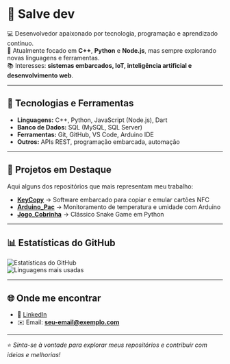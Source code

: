 # 👋 Salve dev 

💻 Desenvolvedor apaixonado por tecnologia, programação e aprendizado contínuo.  
🎯 Atualmente focado em **C++**, **Python** e **Node.js**, mas sempre explorando novas linguagens e ferramentas.  
📚 Interesses: **sistemas embarcados, IoT, inteligência artificial e desenvolvimento web**.  

---

## 🔧 Tecnologias e Ferramentas  
- **Linguagens:** C++, Python, JavaScript (Node.js), Dart  
- **Banco de Dados:** SQL (MySQL, SQL Server)  
- **Ferramentas:** Git, GitHub, VS Code, Arduino IDE  
- **Outros:** APIs REST, programação embarcada, automação  

---

## 🚀 Projetos em Destaque  
Aqui alguns dos repositórios que mais representam meu trabalho:  

- [**KeyCopy**](https://github.com/kukaslino/KeyCopy) → Software embarcado para copiar e emular cartões NFC  
- [**Arduino_Pac**](https://github.com/kukaslino/Arduino_Pac) → Monitoramento de temperatura e umidade com Arduino  
- [**Jogo_Cobrinha**](https://github.com/kukaslino/Jogo_Cobrinha) → Clássico Snake Game em Python  

---

## 📊 Estatísticas do GitHub  

![Estatísticas do GitHub](https://github-readme-stats.vercel.app/api?username=kukaslino&show_icons=true&theme=radical)  
![Linguagens mais usadas](https://github-readme-stats.vercel.app/api/top-langs/?username=kukaslino&layout=compact&theme=radical)  

---

## 🌐 Onde me encontrar  
- 💼 [LinkedIn](https://www.linkedin.com/in/cauepetri/)  
- ✉️ Email: **seu-email@exemplo.com**  

---

⭐ *Sinta-se à vontade para explorar meus repositórios e contribuir com ideias e melhorias!*  


<!--
**kukaslino/kukaslino** is a ✨ _special_ ✨ repository because its `README.md` (this file) appears on your GitHub profile.

Here are some ideas to get you started:

- 🔭 I’m currently working on ...
- 🌱 I’m currently learning ...
- 👯 I’m looking to collaborate on ...
- 🤔 I’m looking for help with ...
- 💬 Ask me about ...
- 📫 How to reach me: ...
- 😄 Pronouns: ...
- ⚡ Fun fact: ...
-->
